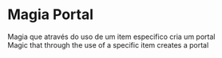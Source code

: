 # Magia Portal

Magia que através do uso de um item especifico cria um portal<br>
Magic that through the use of a specific item creates a portal
